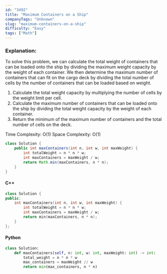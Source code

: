 ```yaml
---
id: "3492"
title: "Maximum Containers on a Ship"
companyTags: "Unknown"
slug: "maximum-containers-on-a-ship"
difficulty: "Easy"
tags: ["Math"]
---
```


### Explanation:
To solve this problem, we can calculate the total weight of containers that can be loaded onto the ship by dividing the maximum weight capacity by the weight of each container. We then determine the maximum number of containers that can fit on the cargo deck by dividing the total number of cells by the number of containers that can be loaded based on weight.

1. Calculate the total weight capacity by multiplying the number of cells by the weight limit per cell.
2. Calculate the maximum number of containers that can be loaded onto the ship by dividing the total weight capacity by the weight of each container.
3. Return the minimum of the maximum number of containers and the total number of cells on the deck.

Time Complexity: O(1)
Space Complexity: O(1)

```java
class Solution {
    public int maxContainers(int n, int w, int maxWeight) {
        int totalWeight = n * n * w;
        int maxContainers = maxWeight / w;
        return Math.min(maxContainers, n * n);
    }
}
```

#### C++
```cpp
class Solution {
public:
    int maxContainers(int n, int w, int maxWeight) {
        int totalWeight = n * n * w;
        int maxContainers = maxWeight / w;
        return min(maxContainers, n * n);
    }
};
```

#### Python
```python
class Solution:
    def maxContainers(self, n: int, w: int, maxWeight: int) -> int:
        total_weight = n * n * w
        max_containers = maxWeight // w
        return min(max_containers, n * n)
```